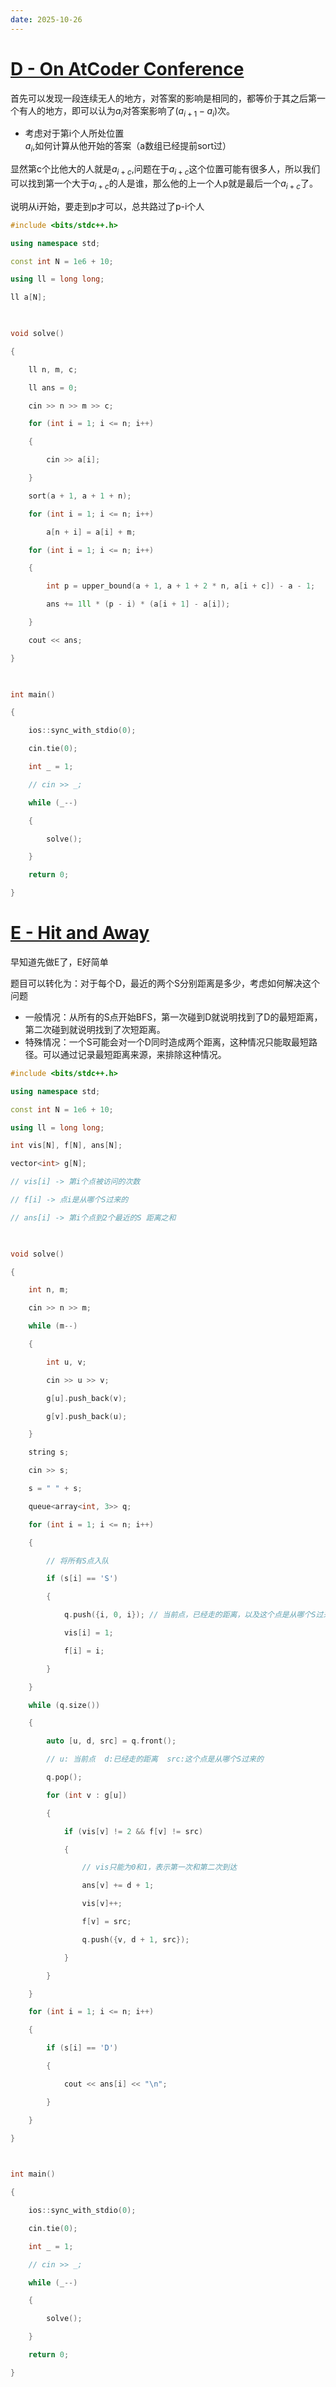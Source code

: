 ```yaml
---
date: 2025-10-26
---
```


# [D - On AtCoder Conference](https://atcoder.jp/contests/abc429/tasks/abc429_d)

首先可以发现一段连续无人的地方，对答案的影响是相同的，都等价于其之后第一个有人的地方，即可以认为$a_{i}$对答案影响了$(a_{i+1}-a_{i})$次。

- 考虑对于第i个人所处位置$a_{i}$,如何计算从他开始的答案（a数组已经提前sort过）

显然第c个比他大的人就是$a_{i+c}$,问题在于$a_{i+c}$这个位置可能有很多人，所以我们可以找到第一个大于$a_{i+c}$的人是谁，那么他的上一个人p就是最后一个$a_{i+c}$了。

说明从i开始，要走到p才可以，总共路过了p-i个人

```cpp
#include <bits/stdc++.h>

using namespace std;

const int N = 1e6 + 10;

using ll = long long;

ll a[N];

  

void solve()

{

    ll n, m, c;

    ll ans = 0;

    cin >> n >> m >> c;

    for (int i = 1; i <= n; i++)

    {

        cin >> a[i];

    }

    sort(a + 1, a + 1 + n);

    for (int i = 1; i <= n; i++)

        a[n + i] = a[i] + m;

    for (int i = 1; i <= n; i++)

    {

        int p = upper_bound(a + 1, a + 1 + 2 * n, a[i + c]) - a - 1;

        ans += 1ll * (p - i) * (a[i + 1] - a[i]);

    }

    cout << ans;

}

  

int main()

{

    ios::sync_with_stdio(0);

    cin.tie(0);

    int _ = 1;

    // cin >> _;

    while (_--)

    {

        solve();

    }

    return 0;

}
```



# [E - Hit and Away](https://atcoder.jp/contests/abc429/tasks/abc429_e)

早知道先做E了，E好简单

题目可以转化为：对于每个D，最近的两个S分别距离是多少，考虑如何解决这个问题

- 一般情况：从所有的S点开始BFS，第一次碰到D就说明找到了D的最短距离，第二次碰到就说明找到了次短距离。
- 特殊情况：一个S可能会对一个D同时造成两个距离，这种情况只能取最短路径。可以通过记录最短距离来源，来排除这种情况。


```cpp
#include <bits/stdc++.h>

using namespace std;

const int N = 1e6 + 10;

using ll = long long;

int vis[N], f[N], ans[N];

vector<int> g[N];

// vis[i] -> 第i个点被访问的次数

// f[i] -> 点i是从哪个S过来的

// ans[i] -> 第i个点到2个最近的S 距离之和

  

void solve()

{

    int n, m;

    cin >> n >> m;

    while (m--)

    {

        int u, v;

        cin >> u >> v;

        g[u].push_back(v);

        g[v].push_back(u);

    }

    string s;

    cin >> s;

    s = " " + s;

    queue<array<int, 3>> q;

    for (int i = 1; i <= n; i++)

    {

        // 将所有S点入队

        if (s[i] == 'S')

        {

            q.push({i, 0, i}); // 当前点，已经走的距离，以及这个点是从哪个S过来的

            vis[i] = 1;

            f[i] = i;

        }

    }

    while (q.size())

    {

        auto [u, d, src] = q.front();

        // u: 当前点  d:已经走的距离  src:这个点是从哪个S过来的

        q.pop();

        for (int v : g[u])

        {

            if (vis[v] != 2 && f[v] != src)

            {

                // vis只能为0和1，表示第一次和第二次到达

                ans[v] += d + 1;

                vis[v]++;

                f[v] = src;

                q.push({v, d + 1, src});

            }

        }

    }

    for (int i = 1; i <= n; i++)

    {

        if (s[i] == 'D')

        {

            cout << ans[i] << "\n";

        }

    }

}

  

int main()

{

    ios::sync_with_stdio(0);

    cin.tie(0);

    int _ = 1;

    // cin >> _;

    while (_--)

    {

        solve();

    }

    return 0;

}
```

